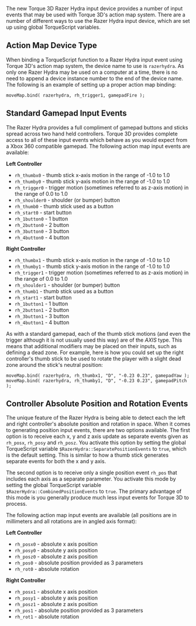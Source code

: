The new Torque 3D Razer Hydra input device provides a number of input events that may be used with Torque 3D's action map system. There are a number of different ways to use the Razer Hydra input device, which are set up using global TorqueScript variables.

## Action Map Device Type ##

When binding a TorqueScript function to a Razer Hydra input event using Torque 3D's action map system, the device name to use is `razerhydra`.  As only one Razer Hydra may be used on a computer at a time, there is no need to append a device instance number to the end of the device name.  The following is an example of setting up a proper action map binding:

```
moveMap.bind( razerhydra, rh_trigger1, gamepadFire );
```

## Standard Gamepad Input Events ##

The Razer Hydra provides a full compliment of gamepad buttons and sticks spread across two hand held controllers.  Torque 3D provides complete access to all of these input events which behave as you would expect from a Xbox 360 compatible gamepad.  The following action map input events are available:

**Left Controller**
* `rh_thumbx0` - thumb stick x-axis motion in the range of -1.0 to 1.0
* `rh_thumby0` - thumb stick y-axis motion in the range of -1.0 to 1.0
* `rh_trigger0` - trigger motion (sometimes referred to as z-axis motion) in the range of 0.0 to 1.0
* `rh_shoulder0` - shoulder (or bumper) button
* `rh_thumb0` - thumb stick used as a button
* `rh_start0` - start button
* `rh_1button0` - 1 button
* `rh_2button0` - 2 button
* `rh_3button0` - 3 button
* `rh_4button0` - 4 button

**Right Controller**
* `rh_thumbx1` - thumb stick x-axis motion in the range of -1.0 to 1.0
* `rh_thumby1` - thumb stick y-axis motion in the range of -1.0 to 1.0
* `rh_trigger1` - trigger motion (sometimes referred to as z-axis motion) in the range of 0.0 to 1.0
* `rh_shoulder1` - shoulder (or bumper) button
* `rh_thumb1` - thumb stick used as a button
* `rh_start1` - start button
* `rh_1button1` - 1 button
* `rh_2button1` - 2 button
* `rh_3button1` - 3 button
* `rh_4button1` - 4 button

As with a standard gamepad, each of the thumb stick motions (and even the trigger although it is not usually used this way) are of the *AXIS* type.  This means that additional modifiers may be placed on their inputs, such as defining a dead zone.  For example, here is how you could set up the right controller's thumb stick to be used to rotate the player with a slight dead zone around the stick's neutral position:

```
moveMap.bind( razerhydra, rh_thumbx1, "D", "-0.23 0.23", gamepadYaw );
moveMap.bind( razerhydra, rh_thumby1, "D", "-0.23 0.23", gamepadPitch );
```

## Controller Absolute Position and Rotation Events ##

The unique feature of the Razer Hydra is being able to detect each the left and right controller's absolute position and rotation in space.  When it comes to generating position input events, there are two options available.  The first option is to receive each x, y and z axis update as separate events given as `rh_posx`, `rh_posy` and `rh_posz`.  You activate this option by setting the global TorqueScript variable `$RazerHydra::SeparatePositionEvents` to `true`, which is the default setting.  This is similar to how a thumb stick generates separate events for both the x and y axis.

The second option is to receive only a single position event `rh_pos` that includes each axis as a separate parameter.  You activate this mode by setting the global TorqueScript variable `$RazerHydra::CombinedPositionEvents` to `true`.  The primary advantage of this mode is you generally produce much less input events for Torque 3D to process.

The following action map input events are available (all positions are in millimeters and all rotations are in angled axis format):

**Left Controller**
* `rh_posx0` - absolute x axis position
* `rh_posy0` - absolute y axis position
* `rh_posz0` - absolute z axis position
* `rh_pos0` - absolute position provided as 3 parameters
* `rh_rot0` - absolute rotation

**Right Controller**
* `rh_posx1` - absolute x axis position
* `rh_posy1` - absolute y axis position
* `rh_posz1` - absolute z axis position
* `rh_pos1` - absolute position provided as 3 parameters
* `rh_rot1` - absolute rotation
